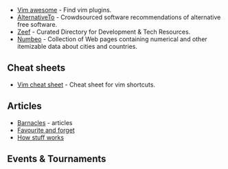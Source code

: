 - [Vim awesome](http://vimawesome.com/) - Find vim plugins.
- [AlternativeTo](http://alternativeto.net/) - Crowdsourced software recommendations of alternative free software.
- [Zeef](https://zeef.com/) - Curated Directory for Development & Tech Resources.
- [Numbeo](https://www.numbeo.com/common/) - Collection of Web pages containing numerical and other itemizable data about cities and countries.

## Cheat sheets
- [Vim cheat sheet](https://vim.rtorr.com/) - Cheat sheet for vim shortcuts.

## Articles
- [Barnacles](https://barnacl.es/) - articles
- [Favourite and forget](http://usefulinterweb.com/)
- [How stuff works](http://www.howstuffworks.com/)

## Events & Tournaments
